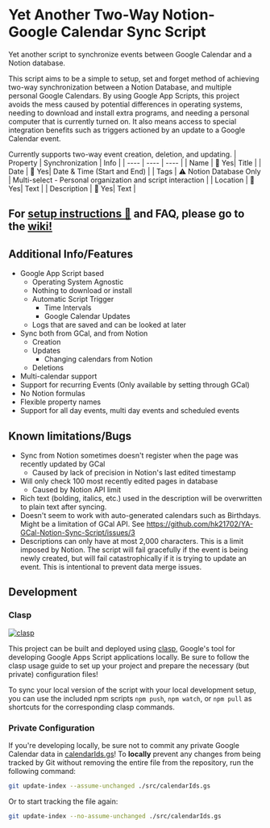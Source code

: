 # Yet Another Two-Way Notion-Google Calendar Sync Script

Yet another script to synchronize events between Google Calendar and a Notion database.

This script aims to be a simple to setup, set and forget method of achieving two-way synchronization between a Notion Database, and multiple personal Google Calendars. By using Google App Scripts, this project avoids the mess caused by potential differences in operating systems, needing to download and install extra programs, and needing a personal computer that is currently turned on. It also means access to special integration benefits such as triggers actioned by an update to a Google Calendar event.

Currently supports two-way event creation, deletion, and updating.
| Property | Synchronization | Info |
| ---- | ---- | ---- |
| Name | 🔀 Yes| Title |
| Date | 🔀 Yes| Date & Time (Start and End) |
| Tags | ⚠️ Notion Database Only | Multi-select - Personal organization and script interaction |
| Location | 🔀 Yes| Text |
| Description | 🔀 Yes| Text |

## For [setup instructions 🔰](https://github.com/hk21702/YA-GCal-Notion-Sync-Script/wiki/Setup-Instructions%F0%9F%94%B0) and FAQ, please go to the [wiki!](https://github.com/hk21702/YA-GCal-Notion-Sync-Script/wiki)

## Additional Info/Features

- Google App Script based
    - Operating System Agnostic
    - Nothing to download or install
    - Automatic Script Trigger
        - Time Intervals
        - Google Calendar Updates
    - Logs that are saved and can be looked at later
- Sync both from GCal, and from Notion
    - Creation
    - Updates
        - Changing calendars from Notion
    - Deletions
- Multi-calendar support
- Support for recurring Events (Only available by setting through GCal)
- No Notion formulas
- Flexible property names
- Support for all day events, multi day events and scheduled events

## Known limitations/Bugs

- Sync from Notion sometimes doesn't register when the page was recently updated by GCal
    - Caused by lack of precision in Notion's last edited timestamp
- Will only check 100 most recently edited pages in database
    - Caused by Notion API limit
- Rich text (bolding, italics, etc.) used in the description will be overwritten to plain text after syncing.
- Doesn't seem to work with auto-generated calendars such as Birthdays. Might be a limitation of GCal API. See https://github.com/hk21702/YA-GCal-Notion-Sync-Script/issues/3
- Descriptions can only have at most 2,000 characters. This is a limit imposed by Notion. The script will fail gracefully if the event is being newly created, but will fail catastrophically if it is trying to update an event. This is intentional to prevent data merge issues.

## Development

### Clasp

[![clasp](https://img.shields.io/badge/built%20with-clasp-4285f4.svg)](https://github.com/google/clasp)

This project can be built and deployed using [clasp](https://github.com/google/clasp), Google's tool for developing Google Apps Script applications locally. Be sure to follow the clasp usage guide to set up your project and prepare the necessary (but private) configuration files!

To sync your local version of the script with your local development setup, you can use the included npm scripts `npm push`, `npm watch`, or `npm pull` as shortcuts for the corresponding clasp commands.

### Private Configuration

If you're developing locally, be sure not to commit any private Google Calendar data in [calendarIds.gs](src/calendarIds.gs)! To **locally** prevent any changes from being tracked by Git without removing the entire file from the repository, run the following command:

```bash
git update-index --assume-unchanged ./src/calendarIds.gs
```

Or to start tracking the file again:

```bash
git update-index --no-assume-unchanged ./src/calendarIds.gs
```
